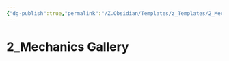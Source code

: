 ```yaml
---
{"dg-publish":true,"permalink":"/Z.Obsidian/Templates/z_Templates/2_Mechanics Gallery/2_Mechanics Gallery/"}
---
```


# 2_Mechanics Gallery